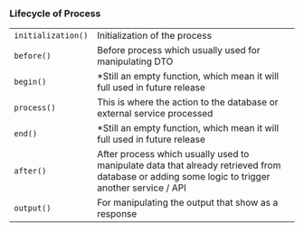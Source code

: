 ### Lifecycle of Process

|                    |                                                                                                                                                |
| ------------------ | ---------------------------------------------------------------------------------------------------------------------------------------------- |
| `initialization()` | Initialization of the process                                                                                                                  |
| `before()`         | Before process which usually used for manipulating DTO                                                                                         |
| `begin()`          | \*Still an empty function, which mean it will full used in future release                                                                      |
| `process()`        | This is where the action to the database or external service processed                                                                         |
| `end()`            | \*Still an empty function, which mean it will full used in future release                                                                      |
| `after()`          | After process which usually used to manipulate data that already retrieved from database or adding some logic to trigger another service / API |
| `output()`         | For manipulating the output that show as a response                                                                                            |
